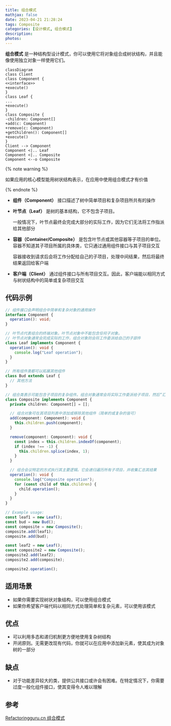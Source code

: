 ```yaml
---
title: 组合模式
mathjax: false
date: 2023-04-21 21:28:24
tags: Composite
categories: [设计模式, 组合模式]
description:
photos:
---
```


**组合模式** 是一种结构型设计模式，你可以使用它将对象组合成树状结构，并且能像使用独立对象一样使用它们。

```mermaid
classDiagram
class Client
class Component {
<<interface>>
+execute()
}
class Leaf {
...
+execute()
}
class Composite {
-children: Component[]
+add(c: Component)
+remove(c: Component)
+getChildren(): Component[]
+execute()
}
Client --> Component
Component <|.. Leaf
Component <|.. Composite
Component <--o Composite
```

{% note warning %}

如果应用的核心模型能用树状结构表示，在应用中使用组合模式才有价值

{% endnote %}

<!--more-->

- **组件（Component）** 接口描述了树中简单项目和复杂项目所共有的操作

- **叶节点（Leaf）** 是树的基本结构，它不包含子项目。

  一般情况下，叶节点最终会完成大部分的实际工作，因为它们无法将工作指派给其他部分

- **容器（Container/Composite）** 是包含叶节点或其他容器等子项目的单位。容器不知道其子项目所属的具体类，它只通过通用组件接口与其子项目交互

  容器接收到请求后会将工作分配给自己的子项目，处理中间结果，然后将最终结果返回给客户端

- **客户端（Client）** 通过组件接口与所有项目交互。因此，客户端能以相同方式与树状结构中的简单或复杂项目交互

## 代码示例

```typescript
// 组件接口会声明组合中简单和复杂对象的通用操作
interface Component {
  operation(): void;
}

// 叶节点代表组合的终端对象。叶节点对象中不能包含任何子对象。
// 叶节点对象通常会完成实际的工作，组合对象则会将工作委派给自己的子部件
class Leaf implements Component {
  operation(): void {
    console.log("Leaf operation");
  }
}

// 所有组件类都可以拓展其他组件
class Bud extends Leaf {
  // 其他方法
}

// 组合类表示可能包含子项目的复杂组件。组合对象通常会将实际工作委派给子项目，然后“汇总”结果
class Composite implements Component {
  private children: Component[] = [];

  // 组合对象可在其项目列表中添加或移除其他组件（简单的或复杂的皆可）
  add(component: Component): void {
    this.children.push(component);
  }

  remove(component: Component): void {
    const index = this.children.indexOf(component);
    if (index !== -1) {
      this.children.splice(index, 1);
    }
  }

  // 组合会议特定的方式执行其主要逻辑。它会递归遍历所有子项目，并收集汇总其结果
  operation(): void {
    console.log("Composite operation");
    for (const child of this.children) {
      child.operation();
    }
  }
}

// Example usage:
const leaf1 = new Leaf();
const bud = new Bud();
const composite = new Composite();
composite.add(leaf1);
composite.add(bud);

const leaf2 = new Leaf();
const composite2 = new Composite();
composite2.add(leaf2);
composite2.add(composite);

composite2.operation();
```

## 适用场景

- 如果你需要实现树状对象结构，可以使用组合模式
- 如果你希望客户端代码以相同方式处理简单和复杂元素，可以使用该模式

## 优点

- 可以利用多态和递归机制更方便地使用复杂树结构
- 开闭原则。无需更改现有代码，你就可以在应用中添加新元素，使其成为对象树的一部分

## 缺点

- 对于功能差异较大的类，提供公共接口或许会有困难。在特定情况下，你需要过度一般化组件接口，使其变得令人难以理解

## 参考

[Refactoringguru.cn 组合模式](https://refactoringguru.cn/design-patterns/composite)
